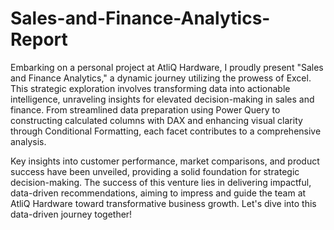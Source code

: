 # Sales-and-Finance-Analytics-Report

Embarking on a personal project at AtliQ Hardware, I proudly present "Sales and Finance Analytics," a dynamic journey utilizing the prowess of Excel. This strategic exploration involves transforming data into actionable intelligence, unraveling insights for elevated decision-making in sales and finance. From streamlined data preparation using Power Query to constructing calculated columns with DAX and enhancing visual clarity through Conditional Formatting, each facet contributes to a comprehensive analysis.

Key insights into customer performance, market comparisons, and product success have been unveiled, providing a solid foundation for strategic decision-making. The success of this venture lies in delivering impactful, data-driven recommendations, aiming to impress and guide the team at AtliQ Hardware toward transformative business growth. Let's dive into this data-driven journey together!
